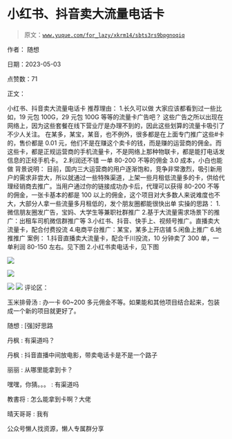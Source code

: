 # 小红书、抖音卖大流量电话卡

> 原文：[`www.yuque.com/for_lazy/xkrm14/sbts3rs9bpgnoqiq`](https://www.yuque.com/for_lazy/xkrm14/sbts3rs9bpgnoqiq)



作者： 随想



日期：2023-05-03



点赞数：71



正文：



小红书、抖音卖大流量电话卡 推荐理由： 1.长久可以做 大家应该都看到过一些比如，19 元包 100G，29 元包 100G 等等的流量卡广告吧？ 这些广告之所以出现在网络上，因为这些套餐在线下营业厅是办理不到的，因此这些划算的流量卡吸引了不少人关注。 在某多，某宝，某音，也不例外，很多都是在上面专门推广这些#卡的，售价都是 0.01 元，他们不是在赚这个卖卡的钱，而是赚的运营商的佣金。而这些卡，都是正规运营商的手机流量卡，不是网络上那种物联卡，都是能打电话发信息的正经手机卡。 2.利润还不错 一单 80-200 不等的佣金 3.0 成本，小白也能做 背景说明： 目前，国内三大运营商的用户逐渐饱和，竞争非常激烈，吸引新用户的需求非尝大，所以就通过一些特殊渠道，上架一些月租低流量多的卡，供给代理经销商去推广。当用户通过你的链接成功办卡后，代理可以获得 80-200 不等的佣金，一张卡基本的都是 100 以上的佣金，这个项目对大多数人来说难度也不大，大部分人拿一些流量多月租低的，发个朋友圈都能很快出单 实操的思路： 1.微信朋友圈发广告，宝妈、大学生等兼职社群推广 2.基于大流量需求场景下的推广：出租车司机微信群推广等 3.小红书、抖音、快手上、视频号推广。直播卖大流量卡，配合付费投流 4.电商平台推广：某宝，某多上开店铺 5.闲鱼上推广 6.地推推广 案例： 1.抖音直播卖大流量卡，配合千川投流，10 分钟卖了 300 单，一单利润 80-150 左右。见下图 2.小红书卖电话卡，见下图



![](img/1bebc7963b9dc6d8263712713739e93b.png)



![](img/c99443549e1b33e3d8e575f960e2d74e.png)



![](img/82042b898bc80231d5eaf69bf5a8cdce.png)  <ne-p id="u54410c7f" data-lake-id="u54410c7f">![](img/086c3892341555a314ff9b711e76df67.png)  <ne-p id="u4888d5d3" data-lake-id="u4888d5d3">评论区：



玉米排骨汤 : 办一卡 60~200 多元佣金不等。如果能和其他项目结合起来，包装成一个新的项目就更好了。



随想 : [强]好思路



丹枫 : 有渠道吗？



丹枫 : 抖音直播中间放电影，带卖电话卡是不是一个路子



丽丽 : 从哪里能拿到卡？



嘿嘿，你猜。。。 : 有渠道吗



教書将 : 怎么能拿到卡啊？大佬



晴天哥哥 : 我有



公众号懒人找资源，懒人专属群分享

</ne-p></ne-p>